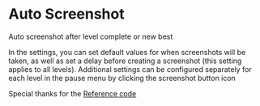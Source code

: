 # Auto Screenshot

Auto screenshot after level complete or new best

In the settings, you can set default values for when screenshots will be taken, as well as set a delay before creating a screenshot (this setting applies to all levels). Additional settings can be configured separately for each level in the pause menu by clicking the screenshot button icon

Special thanks for the [Reference code](https://github.com/Lynxdeer/AutoDeafen)
